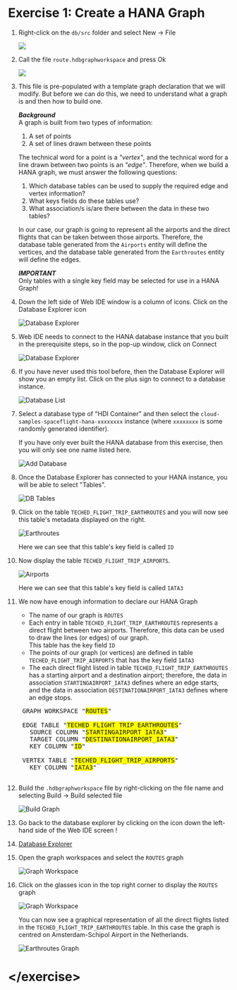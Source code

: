 # Exercise 1: Create a HANA Graph

1. Right-click on the `db/src` folder and select New -> File  

    ![](./img/Ex1_001_Create_File.png)

1. Call the file `route.hdbgraphworkspace` and press Ok

    ![](./img/Ex1_002_Create_File.png)

1. This file is pre-populated with a template graph declaration that we will modify.  But before we can do this, we  need to understand what a graph is and then how to build one.

    ***Background***  
    A graph is built from two types of information:
    
    1. A set of points
    1. A set of lines drawn between these points
    

    The technical word for a point is a *"vertex"*, and the technical word for a line drawn between two points is an *"edge"*.  Therefore, when we build a HANA graph, we must answer the following questions:

    1. Which database tables can be used to supply the required edge and vertex information?
    1. What keys fields do these tables use?
    1. What association/s is/are there between the data in these two tables?

    In our case, our graph is going to represent all the airports and the direct flights that can be taken between those airports.  Therefore, the database table generated from the `Airports` entity will define the vertices, and the database table generated from the `Earthroutes` entity will define the edges.
    
    ***IMPORTANT***  
    Only tables with a single key field may be selected for use in a HANA Graph!


1. Down the left side of Web IDE window is a column of icons.  Click on the Database Explorer icon  

    ![Database Explorer](./img/Ex1_003_Database_Explorer.png)

1. Web IDE needs to connect to the HANA database instance that you built in the prerequisite steps, so in the pop-up window, click on Connect  

     ![Database Explorer](./img/Ex1_004_Database_Explorer.png)

1. If you have never used this tool before, then the Database Explorer will show you an empty list.  Click on the plus sign to connect to a database instance.

    ![Database List](./img/Ex1_005_Database_List.png)

1. Select a database type of "HDI Container" and then select the `cloud-samples-spaceflight-hana-xxxxxxxx` instance (where `xxxxxxxx` is some randomly generated identifier).

    If you have only ever built the HANA database from this exercise, then you will only see one name listed here. 

    ![Add Database](./img/Ex1_006_Add_Database.png)

1. Once the Database Explorer has connected to your HANA instance, you will be able to select "Tables".

    ![DB Tables](./img/Ex1_007_DB_Tables.png)

1. Click on the table `TECHED_FLIGHT_TRIP_EARTHROUTES` and you will now see this table's metadata displayed on the right.

    ![Earthroutes](./img/Ex1_008_Table_Earthroutes.png)
    
    Here we can see that this table's key field is called `ID`
    
1. Now display the table `TECHED_FLIGHT_TRIP_AIRPORTS`.

    ![Airports](./img/Ex1_009_Table_Airports.png)
    
    Here we can see that this table's key field is called `IATA3`

1. We now have enough information to declare our HANA Graph

    * The name of our graph is `ROUTES`
    * Each entry in table `TECHED_FLIGHT_TRIP_EARTHROUTES` represents a direct flight between two airports.  Therefore, this data can be used to draw the lines (or edges) of our graph.  
      This table has the key field `ID`
    * The points of our graph (or vertices) are defined in table `TECHED_FLIGHT_TRIP_AIRPORTS` that has the key field `IATA3`
    * The each direct flight listed in table `TECHED_FLIGHT_TRIP_EARTHROUTES` has a starting airport and a destination airport; therefore, the data in association `STARTINGAIRPORT_IATA3` defines where an edge starts, and the data in association `DESTINATIONAIRPORT_IATA3` defines where an edge stops.

    <pre>
    GRAPH WORKSPACE "<span style="background-color: yellow">ROUTES</span>"
    
    EDGE TABLE "<span style="background-color: yellow">TECHED_FLIGHT_TRIP_EARTHROUTES</span>"
      SOURCE COLUMN "<span style="background-color: yellow">STARTINGAIRPORT_IATA3</span>"
      TARGET COLUMN "<span style="background-color: yellow">DESTINATIONAIRPORT_IATA3</span>"
      KEY COLUMN "<span style="background-color: yellow">ID</span>"
    
    VERTEX TABLE "<span style="background-color: yellow">TECHED_FLIGHT_TRIP_AIRPORTS</span>"
      KEY COLUMN "<span style="background-color: yellow">IATA3</span>"
    </pre>

1. Build the `.hdbgraphworkspace` file by right-clicking on the file name and selecting Build -> Build selected file

    ![Build Graph](./img/Ex1_010_Build_Graph.png)

1. Go back to the database explorer by clicking on the icon down the left-hand side of the Web IDE screen !
1. [Database Explorer](./img/Icon_Database_Explorer.png)

1. Open the graph workspaces and select the `ROUTES` graph

    ![Graph Workspace](./img/Ex1_011_Graph_Workspace.png)

1. Click on the glasses icon in the top right corner to display the `ROUTES` graph

    ![Graph Workspace](./img/Ex1_012_Graph_Workspace.png)
    
    You can now see a graphical representation of all the direct flights listed in the `TECHED_FLIGHT_TRIP_EARTHROUTES` table.  In this case the graph is centred on Amsterdam-Schipol Airport in the Netherlands.
    
    ![Earthroutes Graph](./img/Ex1_013_Earthroutes_Graph.png)


# \</exercise>
